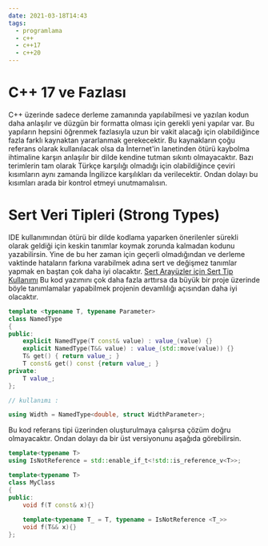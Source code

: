 ```yaml
---
date: 2021-03-18T14:43
tags:
  - programlama
  - c++
  - c++17
  - c++20
---
```


# C++ 17 ve Fazlası

C++ üzerinde sadece derleme zamanında yapılabilmesi ve yazılan kodun daha anlaşılır ve düzgün bir formatta olması için gerekli yeni yapılar var. Bu yapıların hepsini öğrenmek fazlasıyla uzun bir vakit alacağı için olabildiğince fazla farklı kaynaktan yararlanmak gerekecektir. Bu kaynakların çoğu referans olarak kullanılacak olsa da İnternet'in lanetinden ötürü kaybolma ihtimaline karşın anlaşılır bir dilde kendine tutman sıkıntı olmayacaktır. Bazı terimlerin tam olarak Türkçe karşılığı olmadığı için olabildiğince çeviri kısımların aynı zamanda İngilizce karşılıkları da verilecektir. Ondan dolayı bu kısımları arada bir kontrol etmeyi unutmamalısın.



# Sert Veri Tipleri (Strong Types)

IDE kullanımından ötürü bir dilde kodlama yaparken önerilenler sürekli olarak geldiği için keskin tanımlar koymak zorunda kalmadan kodunu yazabilirsin. Yine de bu her zaman için geçerli olmadığından ve derleme vaktinde hataların farkına varabilmek adına sert ve değişmez tanımlar yapmak en baştan çok daha iyi olacaktır. [Sert Arayüzler için Sert Tip Kullanımı](https://www.fluentcpp.com/2016/12/08/strong-types-for-strong-interfaces/) Bu kod yazımını çok daha fazla arttırsa da büyük bir proje üzerinde böyle tanımlamalar yapabilmek projenin devamlılığı açısından daha iyi olacaktır.

```c++
template <typename T, typename Parameter>
class NamedType
{
public:
    explicit NamedType(T const& value) : value_(value) {}
    explicit NamedType(T&& value) : value_(std::move(value)) {}
    T& get() { return value_; }
    T const& get() const {return value_; }
private:
    T value_;
};

// kullanımı :

using Width = NamedType<double, struct WidthParameter>;
```

Bu kod referans tipi üzerinden oluşturulmaya çalışırsa çözüm doğru olmayacaktır. Ondan dolayı da bir üst versiyonunu aşağıda görebilirsin.

```c++
template<typename T>
using IsNotReference = std::enable_if_t<!std::is_reference_v<T>>;

template<typename T>
class MyClass
{
public:
    void f(T const& x){}
    
    template<typename T_ = T, typename = IsNotReference <T_>>
    void f(T&& x){}
};
```



